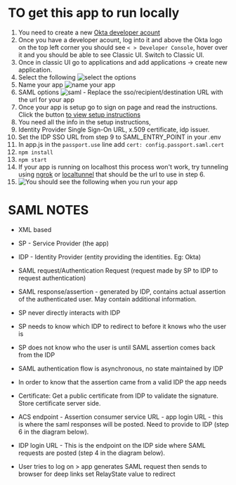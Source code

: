 # TO get this app to run locally

1. You need to create a new [Okta developer acount](https://developer.okta.com/)
2. Once you have a developer acount, log into it and above the Okta logo on the top left corner you should see ``` < > Developer Console ```, hover over it and you should be able to see Classic UI. Switch to Classic UI.
3. Once in classic UI go to applications and add applications -> create new application.
4. Select the following ![select the options](https://i.gyazo.com/aaf93ef4ea1bffb9fe59a254b16ac75d.png)
5. Name your app ![name your app](https://i.gyazo.com/c76751f939844de0597efc5396d60d39.png)
6. SAML options ![saml](https://i.gyazo.com/f9d27d83acd3d39d1dec9252235626b5.png) - Replace the sso/recipient/destination URL with the url for your app
7. Once your app is setup go to sign on page and read the instructions. Click the button [to view setup instructions](https://i.gyazo.com/e2987507dddc0df6d04708807b1545d4.png)
8. You need all the info in the setup instructions,
9. Identity Provider Single Sign-On URL, x.509 certificate, idp issuer.
10. Set the IDP SSO URL from step 9 to SAML_ENTRY_POINT in your .env
8. In app.js in the ``` passport.use ``` line add  ``` cert: config.passport.saml.cert ```
9. ``` npm install ```
10. ``` npm start ```
11. If your app is running on localhost this process won't work, try tunneling using [ngrok](https://ngrok.com/) or [localtunnel](https://github.com/localtunnel/localtunnel) that should be the url to use in step 6.
12. ![You should see the following when you run your app](https://i.gyazo.com/74b3d20da3a3b5347abeb5edc4b0fb7e.gif)



# SAML NOTES

- XML based
- SP - Service Provider (the app)
- IDP - Identity Provider (entity providing the identities. Eg: Okta)
- SAML request/Authentication Request (request made by SP to IDP to request authentication)
- SAML response/assertion - generated by IDP, contains actual assertion of the authenticated user. May contain additional information.
- SP never directly interacts with IDP
- SP needs to know which IDP to redirect to before it knows who the user is
- SP does not know who the user is until SAML assertion comes back from the IDP
- SAML authentication flow is asynchronous, no state maintained by IDP

- In order to know that the assertion came from a valid IDP the app needs

- Certificate: Get a public certificate from IDP to validate the signature. Store certificate server side.
- ACS endpoint - Assertion consumer service URL - app login URL - this is where the saml responses will be posted. Need to provide to IDP (step 6 in the diagram below).
- IDP login URL - This is the endpoint on the IDP side where SAML requests are posted (step 4 in the diagram below).

- User tries to log on > app generates SAML request then sends  to browser for deep links set RelayState value to redirect
